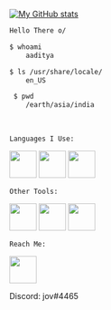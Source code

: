 [![My GitHub stats](https://github-readme-stats.vercel.app/api?username=joc-1024)](https://github.com/anuraghazra/github-readme-stats)
```bash
Hello There o/

$ whoami
    aaditya

$ ls /usr/share/locale/
    en_US

 $ pwd
    /earth/asia/india
 ```
 </br>

 ```Languages I Use:```
</br>

<img src="https://raw.githubusercontent.com/devicons/devicon/master/icons/c/c-original.svg" width=48px>

<img src="https://raw.githubusercontent.com/devicons/devicon/master/icons/python/python-plain-wordmark.svg" width=48px>

<img src="https://raw.githubusercontent.com/devicons/devicon/master/icons/rust/rust-plain.svg" width=48px>

```Other Tools:```

<img src="https://raw.githubusercontent.com/devicons/devicon/master/icons/arduino/arduino-original.svg" width=48px>

<img src="https://raw.githubusercontent.com/devicons/devicon/master/icons/fedora/fedora-plain.svg" width=48px>

<img src="https://raw.githubusercontent.com/devicons/devicon/master/icons/vscode/vscode-original.svg" width=48px>

```Reach Me: ```


<a href="https://www.reddit.com/u/__jov"><img src="./img/reddit.svg" width=48px> </a>

Discord: jov#4465